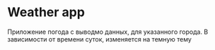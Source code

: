 # Weather app
Приложение погода с выводмо данных, для указанного города.
В зависимости от времени суток, изменяется на темную тему
